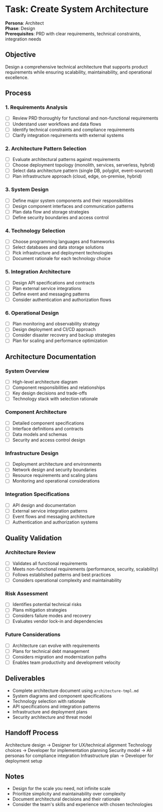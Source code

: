 # Task: Create System Architecture

**Persona**: Architect  
**Phase**: Design  
**Prerequisites**: PRD with clear requirements, technical constraints, integration needs

## Objective
Design a comprehensive technical architecture that supports product requirements while ensuring scalability, maintainability, and operational excellence.

## Process

### 1. Requirements Analysis
- [ ] Review PRD thoroughly for functional and non-functional requirements
- [ ] Understand user workflows and data flows
- [ ] Identify technical constraints and compliance requirements
- [ ] Clarify integration requirements with external systems

### 2. Architecture Pattern Selection
- [ ] Evaluate architectural patterns against requirements
- [ ] Choose deployment topology (monolith, services, serverless, hybrid)
- [ ] Select data architecture pattern (single DB, polyglot, event-sourced)
- [ ] Plan infrastructure approach (cloud, edge, on-premise, hybrid)

### 3. System Design
- [ ] Define major system components and their responsibilities
- [ ] Design component interfaces and communication patterns
- [ ] Plan data flow and storage strategies
- [ ] Define security boundaries and access control

### 4. Technology Selection
- [ ] Choose programming languages and frameworks
- [ ] Select databases and data storage solutions
- [ ] Pick infrastructure and deployment technologies
- [ ] Document rationale for each technology choice

### 5. Integration Architecture
- [ ] Design API specifications and contracts
- [ ] Plan external service integrations
- [ ] Define event and messaging patterns
- [ ] Consider authentication and authorization flows

### 6. Operational Design
- [ ] Plan monitoring and observability strategy
- [ ] Design deployment and CI/CD approach
- [ ] Consider disaster recovery and backup strategies
- [ ] Plan for scaling and performance optimization

## Architecture Documentation

### System Overview
- [ ] High-level architecture diagram
- [ ] Component responsibilities and relationships
- [ ] Key design decisions and trade-offs
- [ ] Technology stack with selection rationale

### Component Architecture
- [ ] Detailed component specifications
- [ ] Interface definitions and contracts
- [ ] Data models and schemas
- [ ] Security and access control design

### Infrastructure Design
- [ ] Deployment architecture and environments
- [ ] Network design and security boundaries
- [ ] Resource requirements and scaling plans
- [ ] Monitoring and operational considerations

### Integration Specifications
- [ ] API design and documentation
- [ ] External service integration patterns
- [ ] Event flows and messaging architecture
- [ ] Authentication and authorization systems

## Quality Validation

### Architecture Review
- [ ] Validates all functional requirements
- [ ] Meets non-functional requirements (performance, security, scalability)
- [ ] Follows established patterns and best practices
- [ ] Considers operational complexity and maintainability

### Risk Assessment
- [ ] Identifies potential technical risks
- [ ] Plans mitigation strategies
- [ ] Considers failure modes and recovery
- [ ] Evaluates vendor lock-in and dependencies

### Future Considerations
- [ ] Architecture can evolve with requirements
- [ ] Plans for technical debt management
- [ ] Considers migration and modernization paths
- [ ] Enables team productivity and development velocity

## Deliverables
- Complete architecture document using `architecture-tmpl.md`
- System diagrams and component specifications
- Technology selection with rationale
- API specifications and integration patterns
- Infrastructure and deployment plans
- Security architecture and threat model

## Handoff Process
Architecture design → Designer for UX/technical alignment
Technology choices → Developer for implementation planning
Security model → All personas for compliance integration
Infrastructure plan → Developer for deployment setup

## Notes
- Design for the scale you need, not infinite scale
- Prioritize simplicity and maintainability over complexity
- Document architectural decisions and their rationale
- Consider the team's skills and experience with chosen technologies